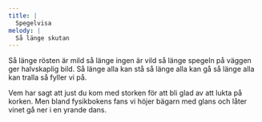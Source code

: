 ```yaml
---
title: |
  Spegelvisa
melody: |
  Så länge skutan
---
```

Så länge rösten är mild
så länge ingen är vild
så länge spegeln på väggen
ger halvskaplig bild.
Så länge alla kan stå
så länge alla kan gå
så länge alla kan tralla
så fyller vi på.

Vem har sagt att just du kom med storken
för att bli glad av att lukta på korken.
Men bland fysikbokens fans
vi höjer bägarn med glans
och låter vinet gå ner i en yrande dans.